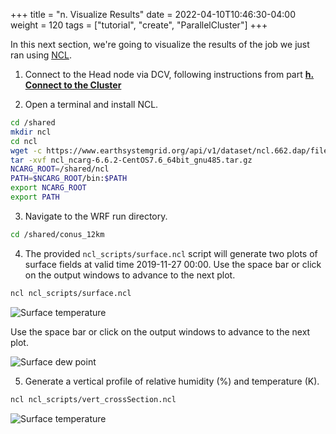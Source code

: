+++
title = "n. Visualize Results"
date = 2022-04-10T10:46:30-04:00
weight = 120
tags = ["tutorial", "create", "ParallelCluster"]
+++

In this next section, we're going to visualize the results of the job we just ran using [NCL](https://www.ncl.ucar.edu/).

1. Connect to the Head node via DCV, following instructions from part **[h. Connect to the Cluster](/03-hpc-aws-parallelcluster-workshop/09-connect-cluster.html#dcv-connect)**

2. Open a terminal and install NCL.
```bash
cd /shared
mkdir ncl
cd ncl
wget -c https://www.earthsystemgrid.org/api/v1/dataset/ncl.662.dap/file/ncl_ncarg-6.6.2-CentOS7.6_64bit_gnu485.tar.gz
tar -xvf ncl_ncarg-6.6.2-CentOS7.6_64bit_gnu485.tar.gz
NCARG_ROOT=/shared/ncl
PATH=$NCARG_ROOT/bin:$PATH
export NCARG_ROOT
export PATH
```
3. Navigate to the WRF run directory.

```bash
cd /shared/conus_12km
```

4. The provided `ncl_scripts/surface.ncl` script will generate two plots of surface fields at valid
   time 2019-11-27 00:00. Use the space bar or click on the output windows to advance to the next plot.

```bash
ncl ncl_scripts/surface.ncl
```

![Surface temperature](/images/isc22/plt_Surface1.000001.png)

Use the space bar or click on the output windows to advance to the next plot.

![Surface dew point](/images/isc22/plt_Surface1.000002.png)

5. Generate a vertical profile of relative humidity (%) and temperature (K).

```bash
ncl ncl_scripts/vert_crossSection.ncl
```

![Surface temperature](/images/isc22/plt_CrossSection_1.png)